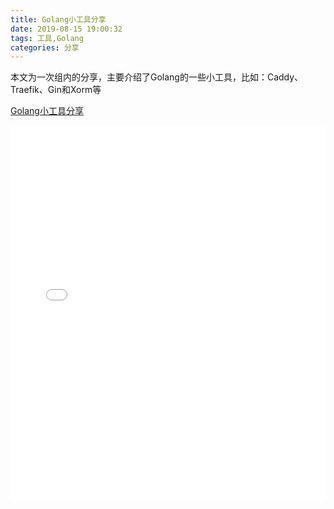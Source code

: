 ```yaml
---
title: Golang小工具分享
date: 2019-08-15 19:00:32
tags: 工具,Golang
categories: 分享
---
```

本文为一次组内的分享，主要介绍了Golang的一些小工具，比如：Caddy、Traefik、Gin和Xorm等

[Golang小工具分享](/files/20190521.pdf)

<embed src="/files/20190521.pdf" type="application/pdf" width="100%" height="600px">
